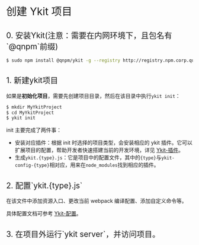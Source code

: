 <h1 style="font-weight: normal"> 创建 Ykit 项目</h1>


<h2 style="font-weight: normal"> 0. 安装Ykit(注意：需要在内网环境下，且包名有`@qnpm`前缀) </h2>

```bash
$ sudo npm install @qnpm/ykit -g --registry http://registry.npm.corp.qunar.com/
```

<h2 style="font-weight: normal"> 1. 新建ykit项目 </h2>

如果是**初始化项目**，需要先创建项目目录，然后在该目录中执行`ykit init`：

```bash
$ mkdir MyYkitProject
$ cd MyYkitProject
$ ykit init
```

init 主要完成了两件事：
- 安装对应插件：根据 init 时选择的项目类型，会安装相应的 ykit 插件。它可以扩展项目的配置，帮助开发者快速搭建当前的开发环境，详见 [Ykit-插件][2]。
- 生成`ykit.{type}.js`：它是项目中的配置文件，其中的`{type}`与`ykit-config-{type}`相对应，用来在`node_modules`找到相应的插件。

<h2 style="font-weight: normal"> 2. 配置`ykit.{type}.js` </h2>

在该文件中添加资源入口、更改当前 webpack 编译配置、添加自定义命令等。

具体配置文档可参考 [Ykit-配置][1]。

<h2 style="font-weight: normal"> 3. 在项目外运行`ykit server`，并访问项目。 </h2>

[1]: ./docs-配置.html
[2]: ./docs-插件.html
